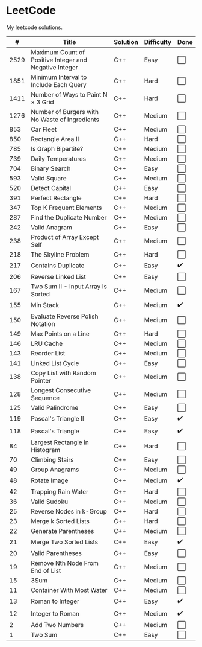 # LeetCode
My leetcode solutions.

| # | Title | Solution | Difficulty | Done |
|---| ----- | -------- | ---------- | ---- |
|2529| Maximum Count of Positive Integer and Negative Integer | C++ | Easy | ⬜ |
|1851| Minimum Interval to Include Each Query | C++ | Hard | ⬜ |
|1411| Number of Ways to Paint N × 3 Grid | C++ | Hard | ⬜ |
|1276| Number of Burgers with No Waste of Ingredients | C++ | Medium | ⬜ |
|853| Car Fleet | C++ | Medium | ⬜ |
|850| Rectangle Area II | C++ | Hard | ⬜ |
|785| Is Graph Bipartite? | C++ | Medium | ⬜ |
|739| Daily Temperatures | C++ | Medium | ⬜ |
|704| Binary Search | C++ | Easy | ⬜ |
|593| Valid Square | C++ | Medium | ⬜ |
|520| Detect Capital | C++ | Easy | ⬜ |
|391| Perfect Rectangle | C++ | Hard | ⬜ |
|347| Top K Frequent Elements | C++ | Medium | ⬜ |
|287| Find the Duplicate Number | C++ | Medium | ⬜ |
|242| Valid Anagram | C++ | Easy | ⬜ |
|238| Product of Array Except Self | C++ | Medium | ⬜ |
|218| The Skyline Problem | C++ | Hard | ⬜ |
|217| Contains Duplicate | C++ | Easy | ✔️ |
|206| Reverse Linked List | C++ | Easy | ⬜ |
|167| Two Sum II - Input Array Is Sorted | C++ | Medium | ⬜ |
|155| Min Stack | C++ | Medium | ✔️ |
|150| Evaluate Reverse Polish Notation | C++ | Medium | ⬜ |
|149| Max Points on a Line | C++ | Hard | ⬜ |
|146| LRU Cache | C++ | Medium | ⬜ |
|143| Reorder List | C++ | Medium | ⬜ |
|141| Linked List Cycle | C++ | Easy | ⬜ |
|138| Copy List with Random Pointer | C++ | Medium | ⬜ |
|128| Longest Consecutive Sequence | C++ | Medium | ⬜ |
|125| Valid Palindrome | C++ | Easy | ⬜ |
|119| Pascal's Triangle II | C++ | Easy | ✔️ |
|118| Pascal's Triangle | C++ | Easy | ✔️ |
|84| Largest Rectangle in Histogram | C++ | Hard | ⬜ |
|70| Climbing Stairs | C++ | Easy | ⬜ |
|49| Group Anagrams | C++ | Medium | ⬜ |
|48| Rotate Image | C++ | Medium | ✔️ |
|42| Trapping Rain Water | C++ | Hard | ⬜ |
|36| Valid Sudoku | C++ | Medium | ⬜ |
|25| Reverse Nodes in k-Group | C++ | Hard | ⬜ |
|23| Merge k Sorted Lists | C++ | Hard | ⬜ |
|22| Generate Parentheses | C++ | Medium | ⬜ |
|21| Merge Two Sorted Lists | C++ | Easy | ✔️ |
|20| Valid Parentheses | C++ | Easy | ⬜ |
|19| Remove Nth Node From End of List | C++ | Medium | ⬜ |
|15| 3Sum | C++ | Medium | ⬜ |
|11| Container With Most Water | C++ | Medium | ⬜ |
|13| Roman to Integer | C++ | Easy | ✔️ |
|12| Integer to Roman | C++ | Medium | ✔️ |
|2| Add Two Numbers | C++ | Medium | ⬜ |
|1| Two Sum | C++ | Easy | ⬜ |